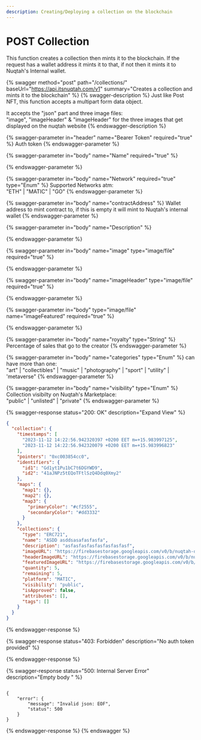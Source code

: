 ```yaml
---
description: Creating/Deploying a collection on the blockchain
---
```


# POST Collection

This function creates a collection then mints it to the blockchain. If the request has a wallet address it mints it to that, if not then it mints it to Nuqtah's Internal wallet.





{% swagger method="post" path="/collections/" baseUrl="https://api.itsnuqtah.com/v1" summary="Creates a collection and mints it to the blockchain" %}
{% swagger-description %}
Just like Post NFT, this function accepts a multipart form data object.

It accepts the "json" part and three image files:\
&#x20;"image", "imageHeader" & "imageHeader" for the three images that get displayed on the nuqtah website
{% endswagger-description %}

{% swagger-parameter in="header" name="Bearer Token" required="true" %}
Auth token
{% endswagger-parameter %}

{% swagger-parameter in="body" name="Name" required="true" %}

{% endswagger-parameter %}

{% swagger-parameter in="body" name="Network" required="true" type="Enum" %}
Supported Networks atm:\
"ETH" | "MATIC" | "GO"
{% endswagger-parameter %}

{% swagger-parameter in="body" name="contractAddress" %}
Wallet address to mint contract to, if this is empty it will mint to Nuqtah's internal wallet
{% endswagger-parameter %}

{% swagger-parameter in="body" name="Description" %}

{% endswagger-parameter %}

{% swagger-parameter in="body" name="image" type="image/file" required="true" %}

{% endswagger-parameter %}

{% swagger-parameter in="body" name="imageHeader" type="image/file" required="true" %}

{% endswagger-parameter %}

{% swagger-parameter in="body" type="image/file" name="imageFeatured" required="true" %}

{% endswagger-parameter %}

{% swagger-parameter in="body" name="royalty" type="String" %}
Percentage of sales that go to the creator
{% endswagger-parameter %}

{% swagger-parameter in="body" name="categories" type="Enum" %}
can have more than one:\
"art" | "collectibles" | "music" | "photography" | "sport" | "utility" | 'metaverse"
{% endswagger-parameter %}

{% swagger-parameter in="body" name="visibility" type="Enum" %}
Collection visibilty on Nuqtah's Marketplace:\
"public" | "unlisted" | "private"&#x20;
{% endswagger-parameter %}

{% swagger-response status="200: OK" description="Expand View" %}
```json
{
  "collection": {
    "timestamps": [
      "2023-11-12 14:22:56.942320397 +0200 EET m=+15.983997125",
      "2023-11-12 14:22:56.942320079 +0200 EET m=+15.983996823"
    ],
    "pointers": "0xc003854cc0",
    "identifiers": {
      "id1": "Gd1yt1Pu1bC7t6DGYWD9",
      "id2": "41aJNPz5tEQoTFtlSzQ4Ddq0Xmy2"
    },
    "maps": {
      "map1": {},
      "map2": {},
      "map3": {
        "primaryColor": "#cf2555",
        "secondaryColor": "#dd3332"
      }
    },
    "collections": {
      "type": "ERC721",
      "name": "ASDD asddsasafasfasfa",
      "description": "asfasfasfasfasfasfasfasf",
      "imageURL": "https://firebasestorage.googleapis.com/v0/b/nuqtah-dev.appspot.com/o/collections%2FUxDBOU4Pf2gK_UJIs6Gha%2Fimage.jpg?alt=media",
      "headerImageURL": "https://firebasestorage.googleapis.com/v0/b/nuqtah-dev.appspot.com/o/collections%2FUxDBOU4Pf2gK_UJIs6Gha%2FimageHeader.jpg?alt=media",
      "featuredImageURL": "https://firebasestorage.googleapis.com/v0/b/nuqtah-dev.appspot.com/o/collections%2FUxDBOU4Pf2gK_UJIs6Gha%2FimageFeatured.jpg?alt=media",
      "quantity": 5,
      "remaining": 5,
      "platform": "MATIC",
      "visibility": "public",
      "isApproved": false,
      "attributes": [],
      "tags": []
    }
  }
}

```
{% endswagger-response %}

{% swagger-response status="403: Forbidden" description="No auth token provided" %}

{% endswagger-response %}

{% swagger-response status="500: Internal Server Error" description="Empty body " %}
```

{
    "error": {
        "message": "Invalid json: EOF",
        "status": 500
    }
}
```
{% endswagger-response %}
{% endswagger %}

